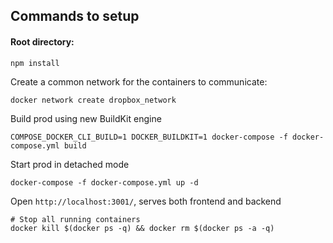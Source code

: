 ## Commands to setup

#### Root directory: 
```
npm install
```

Create a common network for the containers to communicate: 
```
docker network create dropbox_network
```

Build prod using new BuildKit engine
```
COMPOSE_DOCKER_CLI_BUILD=1 DOCKER_BUILDKIT=1 docker-compose -f docker-compose.yml build
```

Start prod in detached mode
```
docker-compose -f docker-compose.yml up -d
```

Open `http://localhost:3001/`, serves both frontend and backend


```
# Stop all running containers
docker kill $(docker ps -q) && docker rm $(docker ps -a -q)
```
